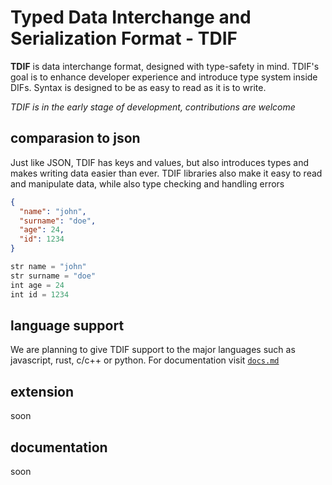 # Typed Data Interchange and Serialization Format - TDIF

**TDIF** is data interchange format, designed with type-safety in mind. TDIF's goal is to enhance developer experience and introduce type system inside DIFs. Syntax is designed to be as easy to read as it is to write.

_TDIF is in the early stage of development, contributions are welcome_

## comparasion to json

Just like JSON, TDIF has keys and values, but also introduces types and makes writing data easier than ever. TDIF libraries also make it easy to read and manipulate data, while also type checking and handling errors

```json
{
  "name": "john",
  "surname": "doe",
  "age": 24,
  "id": 1234
}
```

```ts
str name = "john"
str surname = "doe"
int age = 24
int id = 1234
```

## language support

We are planning to give TDIF support to the major languages such as javascript, rust, c/c++ or python. For documentation visit [`docs.md`](docs.md)

## extension

soon

## documentation

soon
